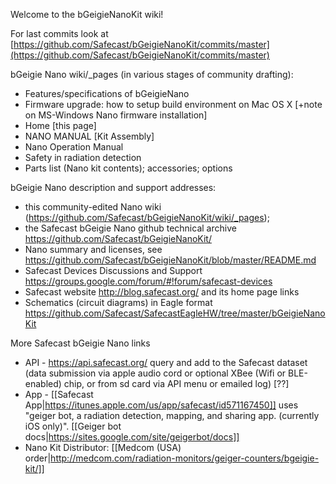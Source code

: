 Welcome to the bGeigieNanoKit wiki!

For last commits look at [https://github.com/Safecast/bGeigieNanoKit/commits/master](https://github.com/Safecast/bGeigieNanoKit/commits/master)

bGeigie Nano wiki/_pages (in various stages of community drafting):
* Features/specifications of bGeigieNano
* Firmware upgrade: how to setup build environment on Mac OS X [+note on MS-Windows Nano firmware installation]
* Home [this page]
* NANO MANUAL [Kit Assembly] 
* Nano Operation Manual 
* Safety in radiation detection
* Parts list (Nano kit contents); accessories; options

bGeigie Nano description and support addresses: 
* this community-edited Nano wiki (https://github.com/Safecast/bGeigieNanoKit/wiki/_pages);
* the Safecast bGeigie Nano github technical archive https://github.com/Safecast/bGeigieNanoKit/
* Nano summary and licenses, see https://github.com/Safecast/bGeigieNanoKit/blob/master/README.md
* Safecast Devices Discussions and Support https://groups.google.com/forum/#!forum/safecast-devices 
* Safecast website http://blog.safecast.org/  and its home page links
* Schematics (circuit diagrams) in Eagle format https://github.com/Safecast/SafecastEagleHW/tree/master/bGeigieNanoKit

More Safecast bGeigie Nano links 
* API - https://api.safecast.org/ query and add to the Safecast dataset (data submission via apple audio cord or optional XBee (Wifi or BLE-enabled) chip, or from sd card via API menu or emailed log) [??]
* App - [[Safecast App|https://itunes.apple.com/us/app/safecast/id571167450]] uses "geiger bot, a radiation detection, mapping, and sharing app. (currently iOS only)". [[Geiger bot docs|https://sites.google.com/site/geigerbot/docs]]
* Nano Kit Distributor: [[Medcom (USA) order|http://medcom.com/radiation-monitors/geiger-counters/bgeigie-kit/]]



